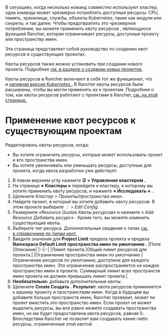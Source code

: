 В ситуациях, когда несколько команд совместно используют кластер, одна команда может чрезмерно потреблять доступные ресурсы: CPU, память, хранилище, службы, объекты Kubernetes, такие как модули или секреты, и так далее. Чтобы предотвратить это чрезмерное потребление, вы можете применить квоту ресурсов , являющуюся функцией Rancher, которая ограничивает ресурсы, доступные проекту или пространству имен.

Эта страница представляет собой руководство по созданию квот ресурсов в существующих проектах.

Квоты ресурсов также можно установить при создании нового проекта. Подробнее [см. в разделе о создании новых проектов.](https://github.com/rancher/docs/blob/master/content/rancher/v2.6/en/project-admin/resource-quotas/%7B%7B%3Cbaseurl%3E%7D%7D/rancher/v2.6/en/cluster-admin/projects-and-namespaces/#creating-projects)

Квоты ресурсов в Rancher включают в себя тот же функционал, что и [нативная версия Kubernetes .](https://kubernetes.io/docs/concepts/policy/resource-quotas/) В Rancher квоты ресурсов были расширены, чтобы вы могли применять их к проектам. Подробнее о том, как квоты ресурсов работают с проектами в Rancher, [см. на этой странице.](https://github.com/rancher/docs/blob/master/content/rancher/v2.6/en/project-admin/resource-quotas/quotas-for-projects)

# Применение квот ресурсов к существующим проектам

Редактировать квоты ресурсов, когда:
-	Вы хотите ограничить ресурсы, которые может использовать проект и его пространства имен.
-	Вы хотите увеличивать или уменьшать ресурсы, доступные для проекта, когда квота разработки уже действует.

1.	В левом верхнем углу нажмите **☰ > Управление кластером .**
2.	На странице **« Кластеры »** перейдите к кластеру, к которому вы хотите применить квоту ресурсов, и нажмите **« Исследовать » .**
3.	Щелкните *Кластер > Проекты/пространства имен .*
4.	Найдите проект, в который вы хотите добавить квоту ресурсов. В этом проекте выберите *⋮ > Edit Config .*
5.	Разверните *«Resource Quotas Квоты ресурсов»* и нажмите *« Add Resource Добавить ресурс» .* Кроме того, вы можете изменить существующие квоты.
6.	Выберите тип ресурса. Дополнительные сведения о типах [см. в справочнике по типам квот.](https://github.com/rancher/docs/blob/master/content/rancher/v2.6/en/project-admin/resource-quotas/quota-type-reference)
7.	Введите значения для **Project Limit**  предела проекта и предела **Namespace Default Limit пространства имен по умолчанию .**
|Поле	|Описание|
|:-|:-|
|Лимит проекта	|Общий лимит ресурсов для проекта.|
|Ограничение пространства имен по умолчанию	|Ограничение ресурсов по умолчанию, доступное для каждого пространства имен. Это ограничение распространяется на каждое пространство имен в проекте. Суммарный лимит всех пространств имен проекта не должен превышать лимит проекта.|
8.	**Необязательно:** добавьте дополнительные квоты.
9.	Щелкните **Create Создать .**
**Результат:** квота ресурсов применяется к вашему проекту и пространствам имен. Когда в будущем вы добавите больше пространств имен, Rancher проверит, может ли проект вместить это пространство имен. Если проект не может выделить ресурсы, вы все равно можете создавать пространства имен, но им будет предоставлена квота ресурсов, равная 0. Впоследствии Rancher не позволит вам создавать какие-либо ресурсы, ограниченные этой квотой.

